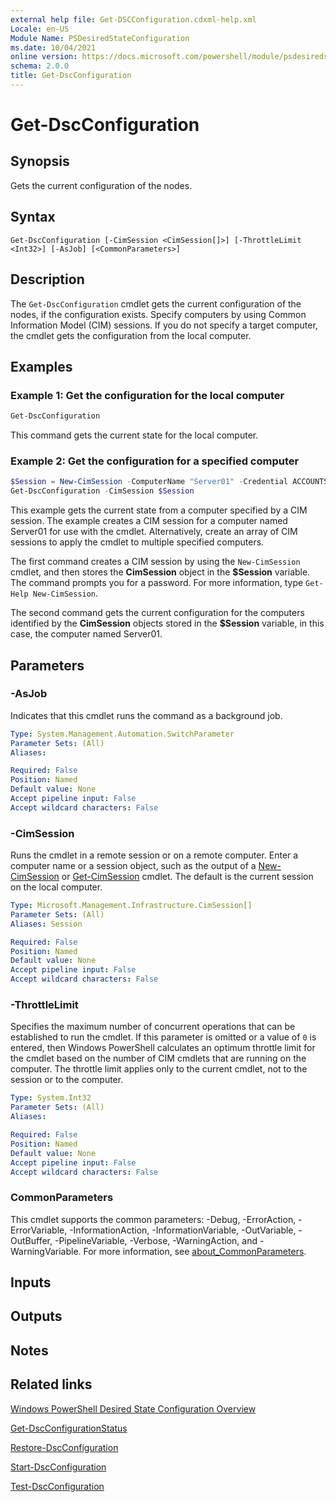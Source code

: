 ```yaml
---
external help file: Get-DSCConfiguration.cdxml-help.xml
Locale: en-US
Module Name: PSDesiredStateConfiguration
ms.date: 10/04/2021
online version: https://docs.microsoft.com/powershell/module/psdesiredstateconfiguration/get-dscconfiguration?view=dsc-1.1&WT.mc_id=ps-gethelp
schema: 2.0.0
title: Get-DscConfiguration
---
```


# Get-DscConfiguration

## Synopsis
Gets the current configuration of the nodes.

## Syntax

```
Get-DscConfiguration [-CimSession <CimSession[]>] [-ThrottleLimit <Int32>] [-AsJob] [<CommonParameters>]
```

## Description

The `Get-DscConfiguration` cmdlet gets the current configuration of the nodes, if the configuration
exists. Specify computers by using Common Information Model (CIM) sessions. If you do not specify a
target computer, the cmdlet gets the configuration from the local computer.

## Examples

### Example 1: Get the configuration for the local computer

```powershell
Get-DscConfiguration
```

This command gets the current state for the local computer.

### Example 2: Get the configuration for a specified computer

```powershell
$Session = New-CimSession -ComputerName "Server01" -Credential ACCOUNTS\PattiFuller
Get-DscConfiguration -CimSession $Session
```

This example gets the current state from a computer specified by a CIM session. The example creates
a CIM session for a computer named Server01 for use with the cmdlet. Alternatively, create an array
of CIM sessions to apply the cmdlet to multiple specified computers.

The first command creates a CIM session by using the `New-CimSession` cmdlet, and then stores the
**CimSession** object in the **$Session** variable. The command prompts you for a password. For more
information, type `Get-Help New-CimSession`.

The second command gets the current configuration for the computers identified by the **CimSession**
objects stored in the **$Session** variable, in this case, the computer named Server01.

## Parameters

### -AsJob

Indicates that this cmdlet runs the command as a background job.

```yaml
Type: System.Management.Automation.SwitchParameter
Parameter Sets: (All)
Aliases:

Required: False
Position: Named
Default value: None
Accept pipeline input: False
Accept wildcard characters: False
```

### -CimSession

Runs the cmdlet in a remote session or on a remote computer. Enter a computer name or a session
object, such as the output of a [New-CimSession](/powershell/module/cimcmdlets/new-cimsession) or
[Get-CimSession](/powershell/module/cimcmdlets/get-cimsession) cmdlet. The default is the current
session on the local computer.

```yaml
Type: Microsoft.Management.Infrastructure.CimSession[]
Parameter Sets: (All)
Aliases: Session

Required: False
Position: Named
Default value: None
Accept pipeline input: False
Accept wildcard characters: False
```

### -ThrottleLimit

Specifies the maximum number of concurrent operations that can be established to run the cmdlet. If
this parameter is omitted or a value of `0` is entered, then Windows PowerShell calculates an
optimum throttle limit for the cmdlet based on the number of CIM cmdlets that are running on the
computer. The throttle limit applies only to the current cmdlet, not to the session or to the
computer.

```yaml
Type: System.Int32
Parameter Sets: (All)
Aliases:

Required: False
Position: Named
Default value: None
Accept pipeline input: False
Accept wildcard characters: False
```

### CommonParameters

This cmdlet supports the common parameters: -Debug, -ErrorAction, -ErrorVariable,
-InformationAction, -InformationVariable, -OutVariable, -OutBuffer, -PipelineVariable, -Verbose,
-WarningAction, and -WarningVariable. For more information, see
[about_CommonParameters](https://go.microsoft.com/fwlink/?LinkID=113216).

## Inputs

## Outputs

## Notes

## Related links

[Windows PowerShell Desired State Configuration Overview](/powershell/scripting/dsc/overview/dscforengineers)

[Get-DscConfigurationStatus](Get-DscConfigurationStatus.md)

[Restore-DscConfiguration](Restore-DscConfiguration.md)

[Start-DscConfiguration](Start-DscConfiguration.md)

[Test-DscConfiguration](Test-DscConfiguration.md)

